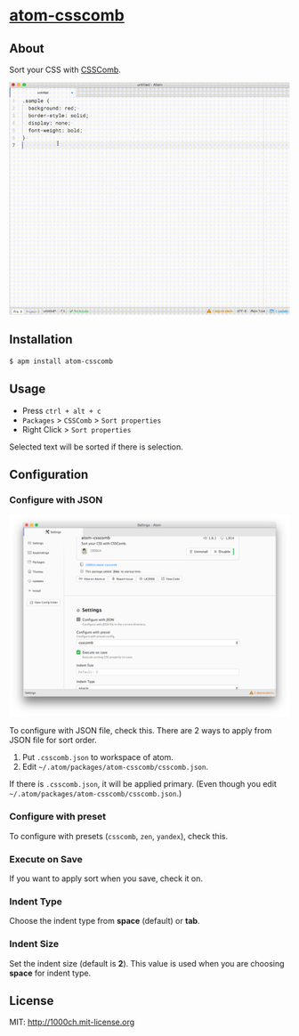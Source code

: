 # [atom-csscomb](https://atom.io/packages/atom-csscomb)

## About

Sort your CSS with [CSSComb](https://github.com/csscomb/csscomb.js).

![demo](https://raw.githubusercontent.com/1000ch/atom-csscomb/master/demo.gif)

## Installation

```bash
$ apm install atom-csscomb
```

## Usage

- Press `ctrl + alt + c`
- `Packages` > `CSSComb` > `Sort properties`
- Right Click > `Sort properties`

Selected text will be sorted if there is selection.

## Configuration

### Configure with JSON

![settings](https://raw.githubusercontent.com/1000ch/atom-csscomb/master/settings.png)

To configure with JSON file, check this.
There are 2 ways to apply from JSON file for sort order.

1. Put `.csscomb.json` to workspace of atom.
2. Edit `~/.atom/packages/atom-csscomb/csscomb.json`.

If there is `.csscomb.json`, it will be applied primary. 
(Even though you edit `~/.atom/packages/atom-csscomb/csscomb.json`.)

### Configure with preset

To configure with presets (`csscomb`, `zen`, `yandex`), check this.

### Execute on Save

If you want to apply sort when you save, check it on.

### Indent Type

Choose the indent type from **space** (default) or **tab**.

### Indent Size

Set the indent size (default is **2**). This value is used when you are choosing **space** for indent type.

## License

MIT: http://1000ch.mit-license.org
